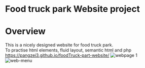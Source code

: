 # Food truck park Website project

# Overview
  This is a nicely designed website for food truck park.<br>
  To practise html elements, fluid layout, semantic html and php<br>
  https://pangzei3.github.io/foodTruck-part-website/
![webpage 1](https://user-images.githubusercontent.com/64483501/182251611-181cfde7-fec8-4038-b2ec-70b8c66f85e6.png)
![web-menu](https://user-images.githubusercontent.com/64483501/182251626-bf286111-7227-42d5-8bfc-108174e8b263.png)

